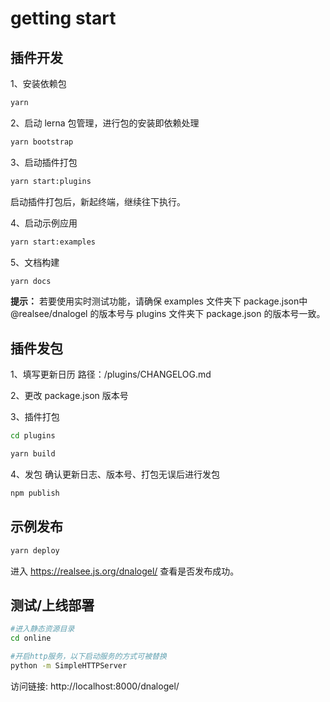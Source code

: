 # getting start

## 插件开发

1、安装依赖包
```bash
yarn
```

2、启动 lerna 包管理，进行包的安装即依赖处理
```bash
yarn bootstrap
```

3、启动插件打包 
```bash
yarn start:plugins
```

启动插件打包后，新起终端，继续往下执行。

4、启动示例应用
```bash
yarn start:examples
```

5、文档构建
```bash
yarn docs
```

**提示：** 若要使用实时测试功能，请确保 examples 文件夹下 package.json中 @realsee/dnalogel 的版本号与 plugins 文件夹下 package.json 的版本号一致。


## 插件发包

1、填写更新日历
路径：/plugins/CHANGELOG.md

2、更改 package.json 版本号

3、插件打包
```bash
cd plugins

yarn build
```

4、发包
确认更新日志、版本号、打包无误后进行发包
```bash
npm publish
```

## 示例发布

```bash
yarn deploy
```

进入 https://realsee.js.org/dnalogel/ 查看是否发布成功。

## 测试/上线部署

```bash
#进入静态资源目录
cd online

#开启http服务，以下启动服务的方式可被替换
python -m SimpleHTTPServer
```

访问链接: http://localhost:8000/dnalogel/
